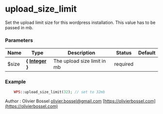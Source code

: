 # upload_size_limit

Set the upload limit size for this wordpress installation.
This value has to be passed in mb.



### Parameters
Name  |  Type  |  Description  |  Status  |  Default
------------  |  ------------  |  ------------  |  ------------  |  ------------
$size  |  **{ [Integer](http://php.net/manual/en/language.types.integer.php) }**  |  The upload size limit in mb  |  required  |

### Example
```php
	WPS::upload_size_limit(32); // set to 32mb
```
Author : Olivier Bossel [olivier.bossel@gmail.com](mailto:olivier.bossel@gmail.com) [https://olivierbossel.com](https://olivierbossel.com)
